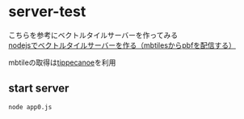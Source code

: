 # server-test

こちらを参考にベクトルタイルサーバーを作ってみる  
[nodejsでベクトルタイルサーバーを作る（mbtilesからpbfを配信する）](https://qiita.com/T-ubu/items/545d9f995ef7496a2ec4)

mbtileの取得は[tippecanoe](https://github.com/mapbox/tippecanoe)を利用

## start server
```
node app0.js 
```